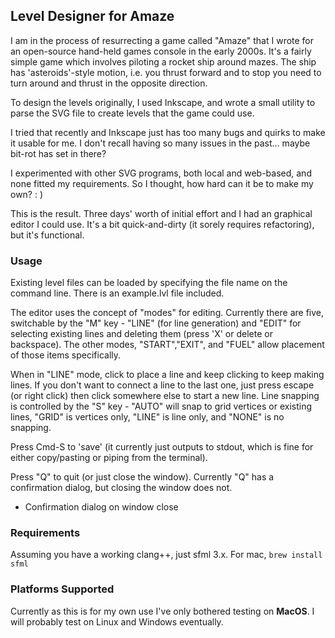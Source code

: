 ## Level Designer for Amaze
I am in the process of resurrecting a game called "Amaze" that I wrote for an open-source hand-held games console in the early 2000s. It's a fairly simple game which involves piloting a rocket ship around mazes. The ship has 'asteroids'-style motion, i.e. you thrust forward and to stop you need to turn around and thrust in the opposite direction.

To design the levels originally, I used Inkscape, and wrote a small utility to parse the SVG file to create levels that the game could use.

I tried that recently and Inkscape just has too many bugs and quirks to make it usable for me. I don't recall having so many issues in the past... maybe bit-rot has set in there?

I experimented with other SVG programs, both local and web-based, and none fitted my requirements. So I thought, how hard can it be to make my own? : )

This is the result. Three days' worth of initial effort and I had an graphical editor I could use. It's a bit quick-and-dirty (it sorely requires refactoring), but it's functional.

### Usage
Existing level files can be loaded by specifying the file name on the command line. There is an example.lvl file included.

The editor uses the concept of "modes" for editing. Currently there are five, switchable by the "M" key - "LINE" (for line generation) and "EDIT" for selecting existing lines and deleting them (press 'X' or delete or backspace). The other modes, "START","EXIT", and "FUEL" allow placement of those items specifically.

When in "LINE" mode, click to place a line and keep clicking to keep making lines. If you don't want to connect a line to the last one, just press escape (or right click) then click somewhere else to start a new line. Line snapping is controlled
by the "S" key - "AUTO" will snap to grid vertices or existing lines, "GRID" is vertices only, "LINE" is line only, and "NONE" is no snapping.

Press Cmd-S to 'save' (it currently just outputs to stdout, which is fine for either copy/pasting or piping from the terminal).

Press "Q" to quit (or just close the window). Currently "Q" has a confirmation dialog, but closing the window does not.

* Confirmation dialog on window close

### Requirements

Assuming you have a working clang++, just sfml 3.x. For mac, `brew install sfml`

### Platforms Supported
Currently as this is for my own use I've only bothered testing on **MacOS**. I will probably test on Linux and Windows eventually.

